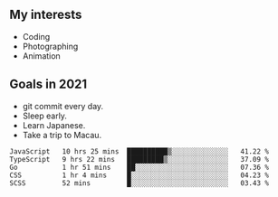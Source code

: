 ## My interests

- Coding
- Photographing
- Animation

## Goals in 2021

- git commit every day.
- Sleep early.
- Learn Japanese.
- Take a trip to Macau.

<!--START_SECTION:waka-->
```text
JavaScript   10 hrs 25 mins  ██████████▒░░░░░░░░░░░░░░   41.22 % 
TypeScript   9 hrs 22 mins   █████████▒░░░░░░░░░░░░░░░   37.09 % 
Go           1 hr 51 mins    ██░░░░░░░░░░░░░░░░░░░░░░░   07.36 % 
CSS          1 hr 4 mins     █░░░░░░░░░░░░░░░░░░░░░░░░   04.23 % 
SCSS         52 mins         █░░░░░░░░░░░░░░░░░░░░░░░░   03.43 % 
```
<!--END_SECTION:waka-->
